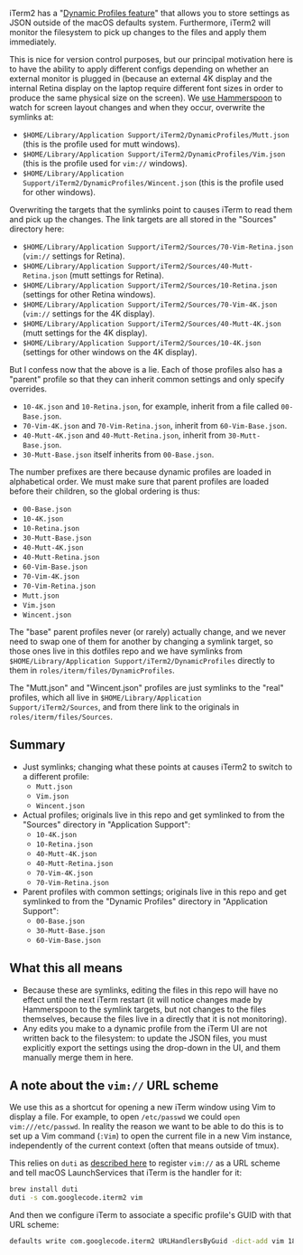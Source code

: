 iTerm2 has a "[Dynamic Profiles feature](https://www.iterm2.com/documentation-dynamic-profiles.html)" that allows you to store settings as JSON outside of the macOS defaults system. Furthermore, iTerm2 will monitor the filesystem to pick up changes to the files and apply them immediately.

This is nice for version control purposes, but our principal motivation here is to have the ability to apply different configs depending on whether an external monitor is plugged in (because an external 4K display and the internal Retina display on the laptop require different font sizes in order to produce the same physical size on the screen). We [use Hammerspoon](https://github.com/wincent/wincent/tree/master/roles/dotfiles/files/.hammerspoon) to watch for screen layout changes and when they occur, overwrite the symlinks at:

- `$HOME/Library/Application Support/iTerm2/DynamicProfiles/Mutt.json` (this is the profile used for mutt windows).
- `$HOME/Library/Application Support/iTerm2/DynamicProfiles/Vim.json` (this is the profile used for `vim://` windows).
- `$HOME/Library/Application Support/iTerm2/DynamicProfiles/Wincent.json` (this is the profile used for other windows).

Overwriting the targets that the symlinks point to causes iTerm to read them and pick up the changes. The link targets are all stored in the "Sources" directory here:

- `$HOME/Library/Application Support/iTerm2/Sources/70-Vim-Retina.json` (`vim://` settings for Retina).
- `$HOME/Library/Application Support/iTerm2/Sources/40-Mutt-Retina.json` (mutt settings for Retina).
- `$HOME/Library/Application Support/iTerm2/Sources/10-Retina.json` (settings for other Retina windows).
- `$HOME/Library/Application Support/iTerm2/Sources/70-Vim-4K.json` (`vim://` settings for the 4K display).
- `$HOME/Library/Application Support/iTerm2/Sources/40-Mutt-4K.json` (mutt settings for the 4K display).
- `$HOME/Library/Application Support/iTerm2/Sources/10-4K.json` (settings for other windows on the 4K display).

But I confess now that the above is a lie. Each of those profiles also has a "parent" profile so that they can inherit common settings and only specify overrides.

- `10-4K.json` and `10-Retina.json`, for example, inherit from a file called `00-Base.json`.
- `70-Vim-4K.json` and `70-Vim-Retina.json`, inherit from `60-Vim-Base.json`.
- `40-Mutt-4K.json` and `40-Mutt-Retina.json`, inherit from `30-Mutt-Base.json`.
- `30-Mutt-Base.json` itself inherits from `00-Base.json`.

The number prefixes are there because dynamic profiles are loaded in alphabetical order. We must make sure that parent profiles are loaded before their children, so the global ordering is thus:

- `00-Base.json`
- `10-4K.json`
- `10-Retina.json`
- `30-Mutt-Base.json`
- `40-Mutt-4K.json`
- `40-Mutt-Retina.json`
- `60-Vim-Base.json`
- `70-Vim-4K.json`
- `70-Vim-Retina.json`
- `Mutt.json`
- `Vim.json`
- `Wincent.json`

The "base" parent profiles never (or rarely) actually change, and we never need to swap one of them for another by changing a symlink target, so those ones live in this dotfiles repo and we have symlinks from `$HOME/Library/Application Support/iTerm2/DynamicProfiles` directly to them in `roles/iterm/files/DynamicProfiles`.

The "Mutt.json" and "Wincent.json" profiles are just symlinks to the "real" profiles, which all live in `$HOME/Library/Application Support/iTerm2/Sources`, and from there link to the originals in `roles/iterm/files/Sources`.

## Summary

- Just symlinks; changing what these points at causes iTerm2 to switch to a different profile:
  - `Mutt.json`
  - `Vim.json`
  - `Wincent.json`
- Actual profiles; originals live in this repo and get symlinked to from the "Sources" directory in "Application Support":
  - `10-4K.json`
  - `10-Retina.json`
  - `40-Mutt-4K.json`
  - `40-Mutt-Retina.json`
  - `70-Vim-4K.json`
  - `70-Vim-Retina.json`
- Parent profiles with common settings; originals live in this repo and get symlinked to from the "Dynamic Profiles" directory in "Application Support":
  - `00-Base.json`
  - `30-Mutt-Base.json`
  - `60-Vim-Base.json`

## What this all means

* Because these are symlinks, editing the files in this repo will have no effect until the next iTerm restart (it will notice changes made by Hammerspoon to the symlink targets, but not changes to the files themselves, because the files live in a directly that it is not monitoring).
* Any edits you make to a dynamic profile from the iTerm UI are not written back to the filesystem: to update the JSON files, you must explicitly export the settings using the drop-down in the UI, and them manually merge them in here.

## A note about the `vim://` URL scheme

We use this as a shortcut for opening a new iTerm window using Vim to display a file. For example, to open `/etc/passwd` we could `open vim:///etc/passwd`. In reality the reason we want to be able to do this is to set up a Vim command (`:Vim`) to open the current file in a new Vim instance, independently of the current context (often that means outside of tmux).

This relies on `duti` as [described here](https://boinkor.net/2016/12/configuring-iterm2-for-mosh-urls/) to register `vim://` as a URL scheme and tell macOS LaunchServices that iTerm is the handler for it:

```sh
brew install duti
duti -s com.googlecode.iterm2 vim
```

And then we configure iTerm to associate a specific profile's GUID with that URL scheme:

```sh
defaults write com.googlecode.iterm2 URLHandlersByGuid -dict-add vim 18A475CE-8744-4C20-AFAE-AAEBF4F20F40
```
